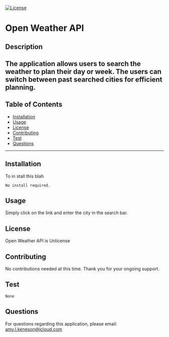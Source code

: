 
[![License](https://img.shields.io/badge/license-Unlicense-blue.svg)](http://unlicense.org/)



# Open Weather API
## Description
The application allows users to search the weather to plan their day or week. The users can switch between past searched cities for efficient planning.
---
## Table of Contents

* [Installation](#installation)
* [Usage](#usage)
* [License](#license)
* [Contributing](#contributing)
* [Test](#test)
* [Questions](#questions)
---
## Installation
To in stall this blah
```
No install required.
```

## Usage
Simply click on the link and enter the city in the search bar.

## License
Open Weather API is Unlicense

## Contributing
No contributions needed at this time. Thank you for your ongoing support.

## Test

```
None
```

## Questions
For questions regarding this application, please email: 
amy.l.keneson@icloud.com




